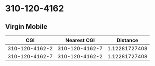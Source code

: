 # 310-120-4162
## Virgin Mobile


| CGI | Nearest CGI | Distance |
|-----|-------------|----------|
| 310-120-4162-2 | 310-120-4162-7 | 1.12281727408 |
| 310-120-4162-7 | 310-120-4162-2 | 1.12281727408 |
